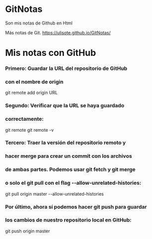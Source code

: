 # GitNotas
Son mis notas de Github en Html

Más notas de Git.
https://ulisote.github.io/GitNotas/

# Mis notas con GitHub
### Primero: Guardar la URL del repositorio de GitHub
### con el nombre de origin
git remote add origin URL

### Segundo: Verificar que la URL se haya guardado
### correctamente:
git remote
git remote -v

### Tercero: Traer la versión del repositorio remoto y
### hacer merge para crear un commit con los archivos
### de ambas partes. Podemos usar git fetch y git merge
### o solo el git pull con el flag --allow-unrelated-histories:
git pull origin master --allow-unrelated-histories

### Por último, ahora sí podemos hacer git push para guardar
### los cambios de nuestro repositorio local en GitHub:
git push origin master
